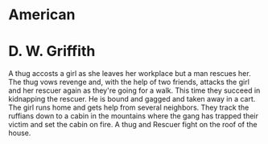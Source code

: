 # American
# D. W. Griffith
A thug accosts a girl as she leaves her workplace but a man rescues her. The thug vows revenge and, with the help of two friends, attacks the girl and her rescuer again as they're going for a walk. This time they succeed in kidnapping the rescuer. He is bound and gagged and taken away in a cart. The girl runs home and gets help from several neighbors. They track the ruffians down to a cabin in the mountains where the gang has trapped their victim and set the cabin on fire. A thug and Rescuer fight on the roof of the house.